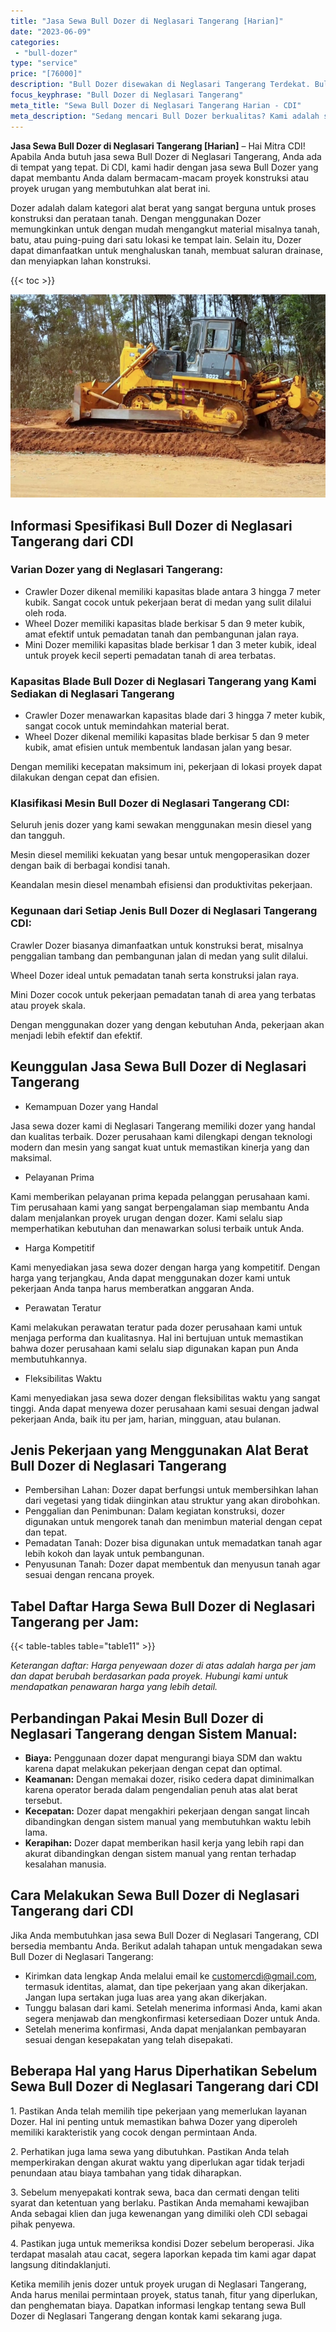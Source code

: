 ```yaml
---
title: "Jasa Sewa Bull Dozer di Neglasari Tangerang [Harian]"
date: "2023-06-09"
categories:
 - "bull-dozer"
type: "service"
price: "[76000]"
description: "Bull Dozer disewakan di Neglasari Tangerang Terdekat. Bull Dozer profesional untuk kebutuhan proyek konstruksi dengan performa superior. Segera konsultasikan kebutuhan Anda."
focus_keyphrase: "Bull Dozer di Neglasari Tangerang"
meta_title: "Sewa Bull Dozer di Neglasari Tangerang Harian - CDI"
meta_description: "Sedang mencari Bull Dozer berkualitas? Kami adalah solusi tepat dengan harga kompetitif. Segera hubungi kami."
---
```


**Jasa Sewa Bull Dozer di Neglasari Tangerang [Harian]** – Hai Mitra CDI! Apabila Anda butuh jasa sewa Bull Dozer di Neglasari Tangerang, Anda ada di tempat yang tepat. Di CDI, kami hadir dengan jasa sewa Bull Dozer yang dapat membantu Anda dalam bermacam-macam proyek konstruksi atau proyek urugan yang membutuhkan alat berat ini.

Dozer adalah dalam kategori alat berat yang sangat berguna untuk proses konstruksi dan perataan tanah. Dengan menggunakan Dozer memungkinkan untuk dengan mudah mengangkut material misalnya tanah, batu, atau puing-puing dari satu lokasi ke tempat lain. Selain itu, Dozer dapat dimanfaatkan untuk menghaluskan tanah, membuat saluran drainase, dan menyiapkan lahan konstruksi.

{{< toc >}}

![Jasa Sewa Bull Dozer di Neglasari Tangerang [Harian]](/images/bull-dozer/bull-dozer-05.jpg)

## Informasi Spesifikasi Bull Dozer di Neglasari Tangerang dari CDI

### Varian Dozer yang di Neglasari Tangerang:

*   Crawler Dozer dikenal memiliki kapasitas blade antara 3 hingga 7 meter kubik. Sangat cocok untuk pekerjaan berat di medan yang sulit dilalui oleh roda.
*   Wheel Dozer memiliki kapasitas blade berkisar 5 dan 9 meter kubik, amat efektif untuk pemadatan tanah dan pembangunan jalan raya.
*   Mini Dozer memiliki kapasitas blade berkisar 1 dan 3 meter kubik, ideal untuk proyek kecil seperti pemadatan tanah di area terbatas.

### Kapasitas Blade Bull Dozer di Neglasari Tangerang yang Kami Sediakan di Neglasari Tangerang

*   Crawler Dozer menawarkan kapasitas blade dari 3 hingga 7 meter kubik, sangat cocok untuk memindahkan material berat.
*   Wheel Dozer dikenal memiliki kapasitas blade berkisar 5 dan 9 meter kubik, amat efisien untuk membentuk landasan jalan yang besar.

Dengan memiliki kecepatan maksimum ini, pekerjaan di lokasi proyek dapat dilakukan dengan cepat dan efisien.

### Klasifikasi Mesin Bull Dozer di Neglasari Tangerang CDI:

Seluruh jenis dozer yang kami sewakan menggunakan mesin diesel yang dan tangguh.

Mesin diesel memiliki kekuatan yang besar untuk mengoperasikan dozer dengan baik di berbagai kondisi tanah.

Keandalan mesin diesel menambah efisiensi dan produktivitas pekerjaan.

### Kegunaan dari Setiap Jenis Bull Dozer di Neglasari Tangerang CDI:

Crawler Dozer biasanya dimanfaatkan untuk konstruksi berat, misalnya penggalian tambang dan pembangunan jalan di medan yang sulit dilalui.

Wheel Dozer ideal untuk pemadatan tanah serta konstruksi jalan raya.

Mini Dozer cocok untuk pekerjaan pemadatan tanah di area yang terbatas atau proyek skala.

Dengan menggunakan dozer yang dengan kebutuhan Anda, pekerjaan akan menjadi lebih efektif dan efektif.

## Keunggulan Jasa Sewa Bull Dozer di Neglasari Tangerang

*   Kemampuan Dozer yang Handal

Jasa sewa dozer kami di Neglasari Tangerang memiliki dozer yang handal dan kualitas terbaik. Dozer perusahaan kami dilengkapi dengan teknologi modern dan mesin yang sangat kuat untuk memastikan kinerja yang dan maksimal.
*   Pelayanan Prima

Kami memberikan pelayanan prima kepada pelanggan perusahaan kami. Tim perusahaan kami yang sangat berpengalaman siap membantu Anda dalam menjalankan proyek urugan dengan dozer. Kami selalu siap memperhatikan kebutuhan dan menawarkan solusi terbaik untuk Anda.
*   Harga Kompetitif

Kami menyediakan jasa sewa dozer dengan harga yang kompetitif. Dengan harga yang terjangkau, Anda dapat menggunakan dozer kami untuk pekerjaan Anda tanpa harus memberatkan anggaran Anda.
*   Perawatan Teratur

Kami melakukan perawatan teratur pada dozer perusahaan kami untuk menjaga performa dan kualitasnya. Hal ini bertujuan untuk memastikan bahwa dozer perusahaan kami selalu siap digunakan kapan pun Anda membutuhkannya.
*   Fleksibilitas Waktu

Kami menyediakan jasa sewa dozer dengan fleksibilitas waktu yang sangat tinggi. Anda dapat menyewa dozer perusahaan kami sesuai dengan jadwal pekerjaan Anda, baik itu per jam, harian, mingguan, atau bulanan.

## Jenis Pekerjaan yang Menggunakan Alat Berat Bull Dozer di Neglasari Tangerang

*   Pembersihan Lahan: Dozer dapat berfungsi untuk membersihkan lahan dari vegetasi yang tidak diinginkan atau struktur yang akan dirobohkan.
*   Penggalian dan Penimbunan: Dalam kegiatan konstruksi, dozer digunakan untuk mengorek tanah dan menimbun material dengan cepat dan tepat.
*   Pemadatan Tanah: Dozer bisa digunakan untuk memadatkan tanah agar lebih kokoh dan layak untuk pembangunan.
*   Penyusunan Tanah: Dozer dapat membentuk dan menyusun tanah agar sesuai dengan rencana proyek.

## Tabel Daftar Harga Sewa Bull Dozer di Neglasari Tangerang per Jam:

{{< table-tables table="table11" >}}

_Keterangan daftar: Harga penyewaan dozer di atas adalah harga per jam dan dapat berubah berdasarkan pada proyek. Hubungi kami untuk mendapatkan penawaran harga yang lebih detail._

## Perbandingan Pakai Mesin Bull Dozer di Neglasari Tangerang dengan Sistem Manual:

*   **Biaya:** Penggunaan dozer dapat mengurangi biaya SDM dan waktu karena dapat melakukan pekerjaan dengan cepat dan optimal.
*   **Keamanan:** Dengan memakai dozer, risiko cedera dapat diminimalkan karena operator berada dalam pengendalian penuh atas alat berat tersebut.
*   **Kecepatan:** Dozer dapat mengakhiri pekerjaan dengan sangat lincah dibandingkan dengan sistem manual yang membutuhkan waktu lebih lama.
*   **Kerapihan:** Dozer dapat memberikan hasil kerja yang lebih rapi dan akurat dibandingkan dengan sistem manual yang rentan terhadap kesalahan manusia.

## Cara Melakukan Sewa Bull Dozer di Neglasari Tangerang dari CDI

Jika Anda membutuhkan jasa sewa Bull Dozer di Neglasari Tangerang, CDI bersedia membantu Anda. Berikut adalah tahapan untuk mengadakan sewa Bull Dozer di Neglasari Tangerang:

*   Kirimkan data lengkap Anda melalui email ke customercdi@gmail.com, termasuk identitas, alamat, dan tipe pekerjaan yang akan dikerjakan. Jangan lupa sertakan juga luas area yang akan dikerjakan.
*   Tunggu balasan dari kami. Setelah menerima informasi Anda, kami akan segera menjawab dan mengkonfirmasi ketersediaan Dozer untuk Anda.
*   Setelah menerima konfirmasi, Anda dapat menjalankan pembayaran sesuai dengan kesepakatan yang telah disepakati.

## Beberapa Hal yang Harus Diperhatikan Sebelum Sewa Bull Dozer di Neglasari Tangerang dari CDI

1\.  Pastikan Anda telah memilih tipe pekerjaan yang memerlukan layanan Dozer. Hal ini penting untuk memastikan bahwa Dozer yang diperoleh memiliki karakteristik yang cocok dengan permintaan Anda.

2\.  Perhatikan juga lama sewa yang dibutuhkan. Pastikan Anda telah memperkirakan dengan akurat waktu yang diperlukan agar tidak terjadi penundaan atau biaya tambahan yang tidak diharapkan.

3\.  Sebelum menyepakati kontrak sewa, baca dan cermati dengan teliti syarat dan ketentuan yang berlaku. Pastikan Anda memahami kewajiban Anda sebagai klien dan juga kewenangan yang dimiliki oleh CDI sebagai pihak penyewa.

4\.  Pastikan juga untuk memeriksa kondisi Dozer sebelum beroperasi. Jika terdapat masalah atau cacat, segera laporkan kepada tim kami agar dapat langsung ditindaklanjuti.

Ketika memilih jenis dozer untuk proyek urugan di Neglasari Tangerang, Anda harus menilai permintaan proyek, status tanah, fitur yang diperlukan, dan penghematan biaya. Dapatkan informasi lengkap tentang sewa Bull Dozer di Neglasari Tangerang dengan kontak kami sekarang juga.